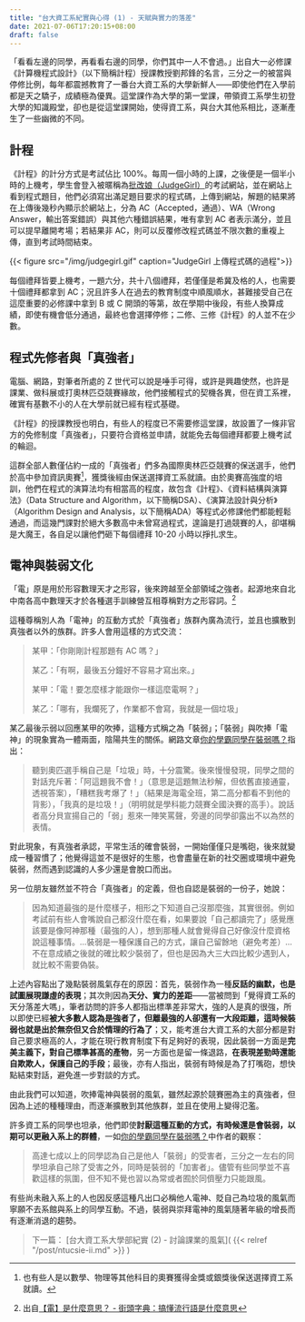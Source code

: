 ```yaml
---
title: "台大資工系紀實與心得 (1) - 天賦與實力的落差"
date: 2021-07-06T17:20:15+08:00
draft: false
---
```


「看看左邊的同學，再看看右邊的同學，你們其中一人不會過。」出自大一必修課《計算機程式設計》（以下簡稱計程）授課教授劉邦鋒的名言，三分之一的被當與停修比例，每年都震撼教育了一番台大資工系的大學新鮮人——即使他們在入學前都是天之驕子，成績極為優異。這堂課作為大學的第一堂課，帶領資工系學生初登大學的知識殿堂，卻也是從這堂課開始，使得資工系，與台大其他系相比，逐漸產生了一些幽微的不同。

## 計程

《計程》的計分方式是考試佔比 100%。每周一個小時的上課，之後便是一個半小時的上機考，學生會登入被暱稱為[批改娘（JudgeGirl）](https://judgegirl.csie.org)的考試網站，並在網站上看到程式題目，他們必須寫出滿足題目要求的程式碼，上傳到網站，解題的結果將在上傳後幾秒內顯示於網站上，分為 AC（Accepted，通過）、WA（Wrong Answer，輸出答案錯誤）與其他六種錯誤結果，唯有拿到 AC 者表示滿分，並且可以提早離開考場；若結果非 AC，則可以反覆修改程式碼並不限次數的重複上傳，直到考試時間結束。

{{< figure src="/img/judgegirl.gif" caption="JudgeGirl 上傳程式碼的過程">}}

每個禮拜皆要上機考，一題六分，共十八個禮拜，若僅僅是希冀及格的人，也需要十個禮拜都拿到 AC；況且許多人在過去的教育制度中順風順水，甚難接受自己在這麼重要的必修課中拿到 B 或 C 開頭的等第，故在學期中後段，有些人換算成績，即使有機會低分通過，最終也會選擇停修；二修、三修《計程》的人並不在少數。

## 程式先修者與「真強者」

電腦、網路，對筆者所處的 Z 世代可以說是唾手可得，或許是興趣使然，也許是課業、做科展或打奧林匹亞競賽緣故，他們接觸程式的契機各異，但在資工系裡，確實有基數不小的人在大學前就已經有程式基礎。

《計程》的授課教授也明白，有些人的程度已不需要修這堂課，故設置了一條非官方的免修制度「真強者」，只要符合資格並申請，就能免去每個禮拜都要上機考試的輪迴。

這群全部人數僅佔約一成的「真強者」們多為國際奧林匹亞競賽的保送選手，他們於高中參加資訊奧賽[^1]，獲獎後經由保送選擇資工系就讀。由於奧賽高強度的培訓，他們在程式的演算法均有相當高的程度，故包含《計程》、《資料結構與演算法》（Data Structure and Algorithm，以下簡稱DSA）、《演算法設計與分析》（Algorithm Design and Analysis，以下簡稱ADA）等程式必修課他們都能輕鬆通過，而這幾門課對於絕大多數高中未曾寫過程式，遑論是打過競賽的人，卻堪稱是大魔王，各自足以讓他們砸下每個禮拜 10-20 小時以掙扎求生。

## 電神與裝弱文化

「電」原是用於形容數理天才之形容，後來跨越至全部領域之強者。起源地來自北中南各高中數理天才於各種選手訓練營互相尊稱對方之形容詞。[^2]

這種尊稱別人為「電神」的互動方式於「真強者」族群內廣為流行，並且也擴散到真強者以外的族群。許多人會用這樣的方式交流：

> 某甲：「你剛剛計程那題有 AC 嗎？」
>
> 某乙：「有啊，最後五分鐘好不容易才寫出來。」
>
> 某甲：「電！要怎麼樣才能跟你一樣這麼電啊？」
>
> 某乙：「哪有，我爛死了，作業都不會寫，我就是一個垃圾」

某乙最後示弱以回應某甲的吹捧，這種方式稱之為「裝弱」；「裝弱」與吹捧「電神」的現象實為一體兩面，陰陽共生的關係。網路文章[你的學霸同學在裝弱嗎？](https://lauraliuk3.medium.com/你的學霸同學在裝弱嗎-6c7c6ba6b183)指出：

> 聽到奧匹選手稱自己是「垃圾」時，十分震驚。後來慢慢發現，同學之間的對話充斥著：「阿這題我不會！」（意思是這題無法秒解，但依舊直接通靈，透視答案），「糟糕我考爆了！」（結果是海電全班，第二高分都看不到他的背影），「我真的是垃圾！」（明明就是學科能力競賽全國決賽的高手）。說話者高分貝宣揚自己的「弱」惹來一陣笑罵聲，旁邊的同學卻露出不以為然的表情。

對此現象，有真強者承認，平常生活的確會裝弱，一開始僅僅只是嘴砲，後來就變成一種習慣了；他覺得這並不是很好的生態，也會盡量在新的社交圈或環境中避免裝弱，然而遇到認識的人多少還是會脫口而出。

另一位朋友雖然並不符合「真強者」的定義，但也自認是裝弱的一份子，她說：

> 因為知道最強的是什麼樣子，相形之下知道自己沒那麼強，其實很弱。例如考試前有些人會嘴說自己都沒什麼在看，如果要說「自己都讀完了」感覺應該要是像阿神那種（最強的人），想到那種人就會覺得自己好像沒什麼資格說這種事情。…裝弱是一種保護自己的方式，讓自己留餘地（避免考差）…不在意成績之後就的確比較少裝弱了，但也是因為大三大四比較少遇到人，就比較不需要偽裝。

上述內容點出了幾點裝弱風氣存在的原因：首先，裝弱作為一種**反話的幽默，也是試圖展現謙虛的表現**；其次則因為**天分、實力的差距**——當被問到「覺得資工系的天分落差大嗎」，筆者訪問的許多人都指出標準差非常大，強的人是真的很強，所以即使已經**被大多數人認為是強者了，但離最強的人卻還有一大段距離，這時候裝弱也就是出於無奈但又合於情理的行為了**；又，能考進台大資工系的大部分都是對自己要求極高的人，才能在現行教育制度下有足夠好的表現，因此裝弱一方面是**完美主義下，對自己標準甚高的產物**，另一方面也是留一條退路，**在表現差勁時還能自欺欺人，保護自己的手段**；最後，亦有人指出，裝弱有時候是為了打嘴砲，想快點結束對話，避免進一步對談的方式。

由此我們可以知道，吹捧電神與裝弱的風氣，雖然起源於競賽圈為主的真強者，但因為上述的種種理由，而逐漸擴散到其他族群，並且在使用上變得氾濫。

許多資工系的同學也坦承，他們即使**討厭這種互動的方式，有時候還是會裝弱，以期可以更融入系上的群體**，一如[你的學霸同學在裝弱嗎？](https://lauraliuk3.medium.com/你的學霸同學在裝弱嗎-6c7c6ba6b183)中作者的觀察：

> 高達七成以上的同學認為自己是他人「裝弱」的受害者，三分之一左右的同學坦承自己除了受害之外，同時是裝弱的「加害者」。儘管有些同學並不喜歡這樣的氛圍，但不知不覺也習以為常或者囿於同儕壓力只能跟風。

有些尚未融入系上的人也因反感這種凡出口必稱他人電神、貶自己為垃圾的風氣而寧願不去系館與系上的同學互動。不過，裝弱與崇拜電神的風氣隨著年級的增長而有逐漸消退的趨勢。

> 下一篇： [台大資工系大學部紀實 (2) - 討論課業的風氣]( {{< relref "/post/ntucsie-ii.md" >}} )

[^1]: 也有些人是以數學、物理等其他科目的奧賽獲得金獎或銀獎後保送選擇資工系就讀。
[^2]: 出自[【電】是什麼意思？ - 街頭字典：搞懂流行語是什麼意思](https://memes.tw/dict/define?q=%E9%9B%BB)